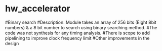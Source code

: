 # hw_accelerator
#Binary search
#Description: Module takes an array of 256 bits (Eight 8bit numbers) & a 8 bit number to search using binary searching method.
#The code was not synthesis for any timing analysis.
#There is scope to add pipelining to improve clock frequency limit
#Other improvements in the design
